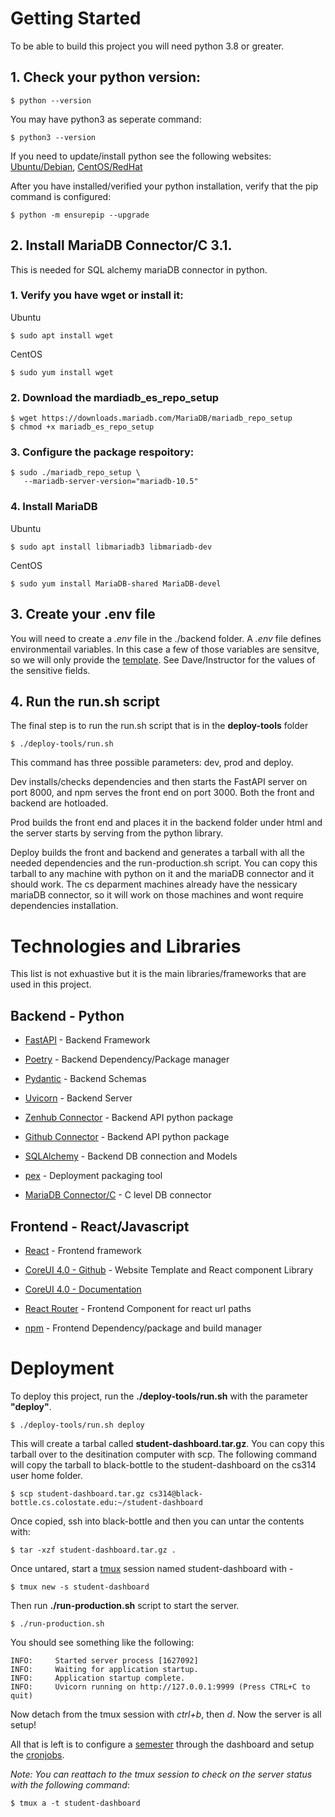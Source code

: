 # Getting Started

To be able to build this project you will need python 3.8 or greater.

## 1. Check your python version:

```
$ python --version
```

You may have python3 as seperate command:

```
$ python3 --version
```

If you need to update/install python see the following websites: [Ubuntu/Debian](https://docs.python-guide.org/starting/install3/linux/), [CentOS/RedHat](https://www.liquidweb.com/kb/how-to-install-python-3-on-centos-7/)

After you have installed/verified your python installation, verify that the pip command is configured:

```
$ python -m ensurepip --upgrade
```

## 2. Install MariaDB Connector/C 3.1.

This is needed for SQL alchemy mariaDB connector in python.

### 1. Verify you have wget or install it:

Ubuntu

```
$ sudo apt install wget
```

CentOS

```
$ sudo yum install wget
```

### 2. Download the mardiadb_es_repo_setup

```
$ wget https://downloads.mariadb.com/MariaDB/mariadb_repo_setup
$ chmod +x mariadb_es_repo_setup
```

### 3. Configure the package respoitory:

```
$ sudo ./mariadb_repo_setup \
   --mariadb-server-version="mariadb-10.5"
```

### 4. Install MariaDB

Ubuntu

```
$ sudo apt install libmariadb3 libmariadb-dev
```

CentOS

```
$ sudo yum install MariaDB-shared MariaDB-devel
```

## 3. Create your .env file

You will need to create a _.env_ file in the ./backend folder. A _.env_ file defines environmentail variables. In this case a few of those variables are sensitve, so we will only provide the [template](./CONFIG.md). See Dave/Instructor for the values of the sensitive fields.

## 4. Run the run.sh script

The final step is to run the run.sh script that is in the **deploy-tools** folder

```
$ ./deploy-tools/run.sh
```

This command has three possible parameters: dev, prod and deploy.

Dev installs/checks dependencies and then starts the FastAPI server on port 8000, and npm serves the front end on port 3000. Both the front and backend are hotloaded.

Prod builds the front end and places it in the backend folder under html and the server starts by serving from the python library.

Deploy builds the front and backend and generates a tarball with all the needed dependencies and the run-production.sh script. You can copy this tarball to any machine with python on it and the mariaDB connector and it should work. The cs deparment machines already have the nessicary mariaDB connector, so it will work on those machines and wont require dependencies installation.

# Technologies and Libraries

This list is not exhuastive but it is the main libraries/frameworks that are used in this project.

## Backend - Python

- [FastAPI](https://fastapi.tiangolo.com/) - Backend Framework

- [Poetry](https://python-poetry.org/) - Backend Dependency/Package manager

- [Pydantic](https://pydantic-docs.helpmanual.io/) - Backend Schemas

- [Uvicorn](https://www.uvicorn.org/) - Backend Server

- [Zenhub Connector](https://pypi.org/project/pyzenhub/) - Backend API python package

- [Github Connector](https://github.com/PyGithub/PyGithub) - Backend API python package

- [SQLAlchemy](https://www.sqlalchemy.org/) - Backend DB connection and Models

- [pex](https://pex.readthedocs.io/en/v2.1.46/) - Deployment packaging tool

- [MariaDB Connector/C](https://mariadb.com/docs/clients/mariadb-connectors/connector-c/install/) - C level DB connector

## Frontend - React/Javascript

- [React](https://reactjs.org/) - Frontend framework

- [CoreUI 4.0 - Github](https://github.com/coreui/coreui-free-react-admin-template#installation) - Website Template and React component Library

- [CoreUI 4.0 - Documentation](https://coreui.io/react/docs/4.0/getting-started/introduction/)

- [React Router](https://reactrouter.com/web/guides/primary-components) - Frontend Component for react url paths

- [npm](https://docs.npmjs.com/) - Frontend Dependency/package and build manager

# Deployment

To deploy this project, run the **./deploy-tools/run.sh** with the parameter **"deploy"**.

```
$ ./deploy-tools/run.sh deploy
```

This will create a tarbal called **student-dashboard.tar.gz**. You can copy this tarball over to the desitination computer with scp. The following command will copy the tarball to black-bottle to the student-dashboard on the cs314 user home folder.

```
$ scp student-dashboard.tar.gz cs314@black-bottle.cs.colostate.edu:~/student-dashboard
```

Once copied, ssh into black-bottle and then you can untar the contents with:

```
$ tar -xzf student-dashboard.tar.gz .
```

Once untared, start a [tmux](https://tmuxcheatsheet.com/) session named student-dashboard with -

```
$ tmux new -s student-dashboard
```

Then run **./run-production.sh** script to start the server.

```
$ ./run-production.sh
```

You should see something like the following:

```
INFO:     Started server process [1627092]
INFO:     Waiting for application startup.
INFO:     Application startup complete.
INFO:     Uvicorn running on http://127.0.0.1:9999 (Press CTRL+C to quit)
```

Now detach from the tmux session with _ctrl+b_, then _d_.
Now the server is all setup!

All that is left is to configure a [semester](./CONFIG.md#semester) through the dashboard and setup the [cronjobs](./CONFIG.md#cronjob).

_Note: You can reattach to the tmux session to check on the server status with the following command_:

```
$ tmux a -t student-dashboard
```
